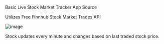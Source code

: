 Basic Live Stock Market Tracker App Source

Utilizes Free Finnhub Stock Market Trades API 

![image](https://github.com/user-attachments/assets/39b3763a-79e2-467b-8199-7756f0fe41b8)

Stock updates every minute and changes based on last traded stock price. 
